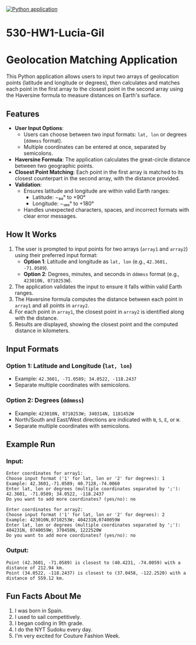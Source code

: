 [![Python application](https://github.com/luGil2433/530-HW1-Lucia-Gil/actions/workflows/python-app.yml/badge.svg)](https://github.com/luGil2433/530-HW1-Lucia-Gil/actions/workflows/python-app.yml)
# 530-HW1-Lucia-Gil

# Geolocation Matching Application

This Python application allows users to input two arrays of geolocation points (latitude and longitude or degrees), then calculates and matches each point in the first array to the closest point in the second array using the Haversine formula to measure distances on Earth's surface.

## Features

- **User Input Options**:
  - Users can choose between two input formats: `lat, lon` or degrees (`ddmmss` format).
  - Multiple coordinates can be entered at once, separated by semicolons.
- **Haversine Formula**: The application calculates the great-circle distance between two geographic points.
- **Closest Point Matching**: Each point in the first array is matched to its closest counterpart in the second array, with the distance provided.
- **Validation**:
  - Ensures latitude and longitude are within valid Earth ranges:
    - Latitude: −₉₀° to +90°
    - Longitude: −₁₈₀° to +180°
  - Handles unexpected characters, spaces, and incorrect formats with clear error messages.

## How It Works

1. The user is prompted to input points for two arrays (`array1` and `array2`) using their preferred input format:
   - **Option 1**: Latitude and longitude as `lat, lon` (e.g., `42.3601, -71.0589`).
   - **Option 2**: Degrees, minutes, and seconds in `ddmmss` format (e.g., `423010N, 0710253W`).
2. The application validates the input to ensure it falls within valid Earth ranges.
3. The Haversine formula computes the distance between each point in `array1` and all points in `array2`.
4. For each point in `array1`, the closest point in `array2` is identified along with the distance.
5. Results are displayed, showing the closest point and the computed distance in kilometers.

## Input Formats

### Option 1: Latitude and Longitude (`lat, lon`)
- Example: `42.3601, -71.0589; 34.0522, -118.2437`
- Separate multiple coordinates with semicolons.

### Option 2: Degrees (`ddmmss`)
- Example: `423010N, 0710253W; 340314N, 1181452W`
- North/South and East/West directions are indicated with `N`, `S`, `E`, or `W`.
- Separate multiple coordinates with semicolons.

## Example Run

### Input:

```
Enter coordinates for array1:
Choose input format ('1' for lat, lon or '2' for degrees): 1
Example: 42.3601,-71.0589; 40.7128,-74.0060
Enter lat, lon or degrees (multiple coordinates separated by ';'): 42.3601, -71.0589; 34.0522, -118.2437
Do you want to add more coordinates? (yes/no): no

Enter coordinates for array2:
Choose input format ('1' for lat, lon or '2' for degrees): 2
Example: 423010N,0710253W; 404231N,0740059W
Enter lat, lon or degrees (multiple coordinates separated by ';'): 404231N, 0740059W; 370458N, 1222520W
Do you want to add more coordinates? (yes/no): no
```

### Output:

```
Point (42.3601, -71.0589) is closest to (40.4231, -74.0059) with a distance of 212.94 km.
Point (34.0522, -118.2437) is closest to (37.0458, -122.2520) with a distance of 559.12 km.
```

## Fun Facts About Me

1. I was born in Spain.
2. I used to sail competitively.
3. I began coding in 9th grade.
4. I do the NYT Sudoku every day.
5. I'm very excited for Couture Fashion Week.

